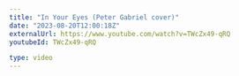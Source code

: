 ```yaml
---
title: "In Your Eyes (Peter Gabriel cover)"
date: "2023-08-20T12:00:18Z"
externalUrl: https://www.youtube.com/watch?v=TWcZx49-qRQ
youtubeId: TWcZx49-qRQ

type: video
---
```

